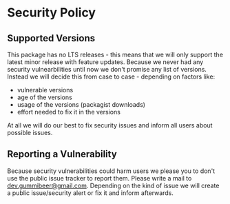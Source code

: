 # Security Policy

## Supported Versions

This package has no LTS releases - this means that we will only support the latest minor release with feature updates.
Because we never had any security vulnearbilities until now we don't promise any list of versions.
Instead we will decide this from case to case - depending on factors like:
* vulnerable versions
* age of the versions
* usage of the versions (packagist downloads)
* effort needed to fix it in the versions

At all we will do our best to fix security issues and inform all users about possible issues.

## Reporting a Vulnerability

Because security vulnerabilities could harm users we please you to don't use the public issue tracker to report them.
Please write a mail to [dev.gummibeer@gmail.com](mailto:dev.gummibeer@gmail.com).
Depending on the kind of issue we will create a public issue/security alert or fix it and inform afterwards.
